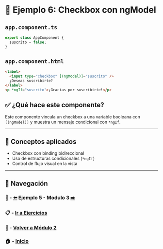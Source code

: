 # 🧪 Ejemplo 6: Checkbox con ngModel

## `app.component.ts`
```ts
export class AppComponent {
  suscrito = false;
}
```

## `app.component.html`
```html
<label>
  <input type="checkbox" [(ngModel)]="suscrito" />
  ¿Deseas suscribirte?
</label>
<p *ngIf="suscrito">¡Gracias por suscribirte!</p>
```

## ✅ ¿Qué hace este componente?
Este componente vincula un checkbox a una variable booleana con `[(ngModel)]` y muestra un mensaje condicional con `*ngIf`.

---

## 🧠 Conceptos aplicados
- Checkbox con binding bidireccional
- Uso de estructuras condicionales (`*ngIf`)
- Control de flujo visual en la vista

---

## 🔁 Navegación

### 🧪 - [⬅️](./Ejemplo_5.md) Ejemplo 5 - Modulo 3 [➡️](../../Modulo_3_Directivas_Angular/Modulo_3.md)

### 📋 - [Ir a Ejercicios](../../Ejercicios/README.md)

### 📘 - [Volver a Módulo 2](../../Modulo_2.md)

### 🏠 - [Inicio](../../../README.md)
